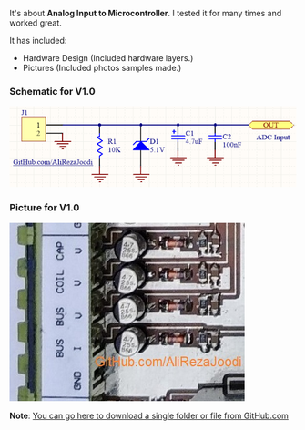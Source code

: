 It's about **Analog Input to Microcontroller**. I tested it for many times and worked great.

It has included:
- Hardware Design (Included hardware layers.)
- Pictures (Included photos samples made.)

### Schematic for V1.0
![MCU_AI](https://github.com/AliRezaJoodi/Electronic-Modules/blob/main/MCU_AI/Hardware%20Design/V1.0.png?raw=true)

### Picture for V1.0
![MCU_AI](https://github.com/AliRezaJoodi/Electronic-Modules/blob/main/MCU_AI/Pictures/V1.0.jpg?raw=true)

**Note**: [You can go here to download a single folder or file from GitHub.com](https://minhaskamal.github.io/DownGit/#/home)
